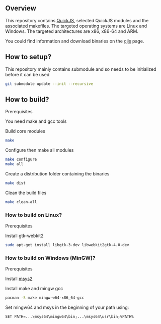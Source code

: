 
## Overview

This repository contains [QuickJS](https://bellard.org/quickjs/), selected QuickJS modules and the associated makefiles.
The targeted operating systems are Linux and Windows. The targeted architectures are x86, x86-64 and ARM.

You could find information and download binaries on the [qjls](http://javalikescript.free.fr/quickjs/) page.

## How to setup?

This repository mainly contains submodule and so needs to be initialized before it can be used

```bash
git submodule update --init --recursive
```

## How to build?

Prerequisites

You need make and gcc tools

Build core modules
```bash
make
```

Configure then make all modules
```bash
make configure
make all
```

Create a distribution folder containing the binaries
```bash
make dist
```

Clean the build files
```bash
make clean-all
```

### How to build on Linux?

Prerequisites

Install gtk-webkit2

```bash
sudo apt-get install libgtk-3-dev libwebkit2gtk-4.0-dev
```

### How to build on Windows (MinGW)?
<!--- Tested on Windows 10 with msys packages available in March 2019 -->
Prerequisites

Install [msys2](https://www.msys2.org/)

Install make and mingw gcc
```bash
pacman -S make mingw-w64-x86_64-gcc
```

Set mingw64 and msys in the beginning of your path using:
```
SET PATH=...\msys64\mingw64\bin;...\msys64\usr\bin;%PATH%
```
